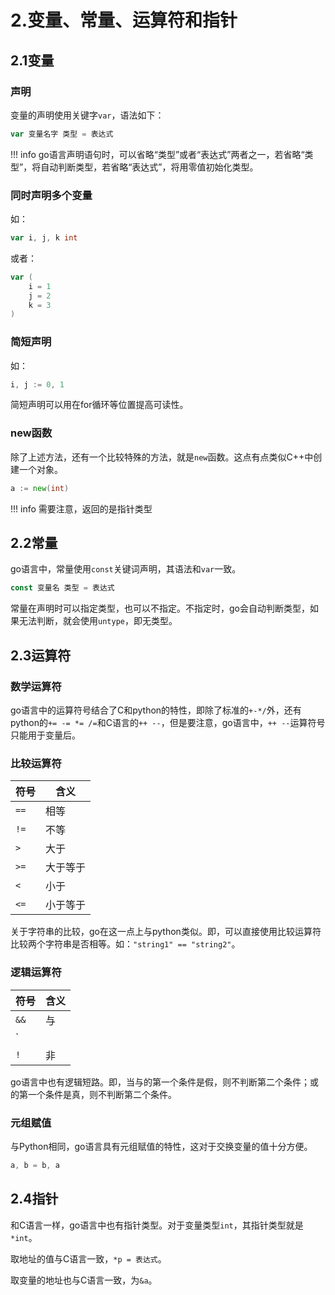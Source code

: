 # 2.变量、常量、运算符和指针

## 2.1变量

### 声明

变量的声明使用关键字`var`，语法如下：  
```go
var 变量名字 类型 = 表达式
```

!!! info
    go语言声明语句时，可以省略“类型”或者“表达式”两者之一，若省略“类型”，将自动判断类型，若省略“表达式”，将用零值初始化类型。

### 同时声明多个变量
如：  
```go
var i, j, k int 
```

或者：  
```go
var (
    i = 1
    j = 2
    k = 3
)
```

### 简短声明

如：  
```go
i, j := 0, 1
```

简短声明可以用在for循环等位置提高可读性。  

### new函数

除了上述方法，还有一个比较特殊的方法，就是`new`函数。这点有点类似C++中创建一个对象。  

```go
a := new(int)
```
!!! info
    需要注意，返回的是指针类型

## 2.2常量

go语言中，常量使用`const`关键词声明，其语法和`var`一致。  

```go
const 变量名 类型 = 表达式
```

常量在声明时可以指定类型，也可以不指定。不指定时，go会自动判断类型，如果无法判断，就会使用`untype`，即无类型。  

## 2.3运算符

### 数学运算符

go语言中的运算符号结合了C和python的特性，即除了标准的`+-*/`外，还有python的`+= -= *= /=`和C语言的`++ --`，但是要注意，go语言中，`++ --`运算符号只能用于变量后。  

### 比较运算符

| 符号 | 含义 |
|---|---|
| `==` | 相等 |
| `!=` | 不等 |
| `>`  | 大于 |
| `>=` | 大于等于 |
| `<`  | 小于 |
| `<=` | 小于等于 |

关于字符串的比较，go在这一点上与python类似。即，可以直接使用比较运算符比较两个字符串是否相等。如：`"string1" == "string2"`。  

### 逻辑运算符

| 符号 | 含义 |
|---|---|
| `&&` | 与 |
| `||` | 或 |
| `!`  | 非 |

go语言中也有逻辑短路。即，当与的第一个条件是假，则不判断第二个条件；或的第一个条件是真，则不判断第二个条件。  

### 元组赋值

与Python相同，go语言具有元组赋值的特性，这对于交换变量的值十分方便。  

```go
a, b = b, a
```

## 2.4指针

和C语言一样，go语言中也有指针类型。对于变量类型`int`，其指针类型就是`*int`。  

取地址的值与C语言一致，`*p = 表达式`。  

取变量的地址也与C语言一致，为`&a`。  